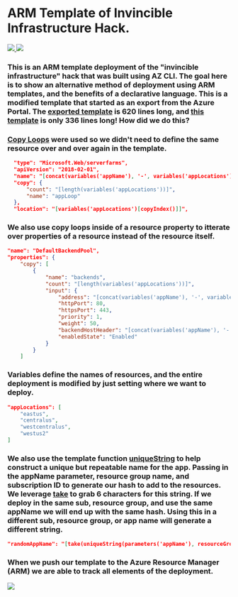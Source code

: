 # ARM Template of Invincible Infrastructure Hack.

<a href="https://portal.azure.com/#create/Microsoft.Template/uri/https%3A%2F%2Fraw.githubusercontent.com%2Fedm-ms%2Finvincible-env%2Fmaster%2FarmTemplates%2Ftemplate.json" target="_blank" rel="noopener noreferrer">


<img src="http://azuredeploy.net/deploybutton.png"/>

</a>

<a href="http://armviz.io/#/?load=https%3A%2F%2Fraw.githubusercontent.com%2Fedm-ms%2Finvincible-env%2Fmaster%2FarmTemplates%2Ftemplate.json" target="_blank" rel="noopener noreferrer">

<img src="http://armviz.io/visualizebutton.png"/>

</a>

### This is an ARM template deployment of the "invincible infrastructure" hack that was built using AZ CLI. The goal here is to show an alternative method of deployment using ARM templates, and the benefits of a declarative language. This is a modified template that started as an export from the Azure Portal. The [exported template](https://github.com/edm-ms/invincible-env/blob/master/armTemplates/Portal%20Export/template.json) is 620 lines long, and [this template](https://github.com/edm-ms/invincible-env/blob/master/armTemplates/template.json) is only 336 lines long! How did we do this?

### [Copy Loops](https://docs.microsoft.com/en-us/azure/azure-resource-manager/templates/copy-variables#variable-iteration) were used so we didn't need to define the same resource over and over again in the template.

```json
  "type": "Microsoft.Web/serverfarms",
  "apiVersion": "2018-02-01",
  "name": "[concat(variables('appName'), '-', variables('appLocations')[copyIndex()], variables('appServiceSuffix'))]",
  "copy": {
      "count": "[length(variables('appLocations'))]",
      "name": "appLoop"
  },
  "location": "[variables('appLocations')[copyIndex()]]",
```

### We also use copy loops inside of a resource property to itterate over properties of a resource instead of the resource itself.

```json
"name": "DefaultBackendPool",
"properties": {
    "copy": [
        {
            "name": "backends",
            "count": "[length(variables('appLocations'))]",
            "input": {
                "address": "[concat(variables('appName'), '-', variables('appLocations')[copyIndex('backends')], '-web.azurewebsites.net')]",
                "httpPort": 80,
                "httpsPort": 443,
                "priority": 1,
                "weight": 50,
                "backendHostHeader": "[concat(variables('appName'), '-', variables('appLocations')[copyIndex('backends')], '-web.azurewebsites.net')]",
                "enabledState": "Enabled"
            }
        }
    ]
```

### Variables define the names of resources, and the entire deployment is modified by just setting where we want to deploy.

```json
"appLocations": [
    "eastus",
    "centralus",
    "westcentralus",
    "westus2"
]
```

### We also use the template function [uniqueString](https://docs.microsoft.com/en-us/azure/azure-resource-manager/templates/template-functions-string#uniquestring) to help construct a unique but repeatable name for the app. Passing in the appName parameter, resource group name, and subscription ID to generate our hash to add to the resources. We leverage [take](https://docs.microsoft.com/en-us/azure/azure-resource-manager/templates/template-functions-array#take) to grab 6 characters for this string. If we deploy in the same sub, resource group, and use the same appName we will end up with the same hash. Using this in a different sub, resource group, or app name will generate a different string.

```json
"randomAppName": "[take(uniqueString(parameters('appName'), resourceGroup().name, subscription().subscriptionId), 6)]",
```

### When we push our template to the Azure Resource Manager (ARM) we are able to track all elements of the deployment.

<img src="/../images/deployment.png">
